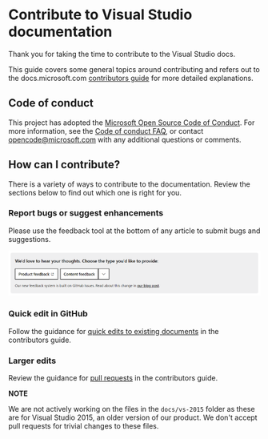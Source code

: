 # Contribute to Visual Studio documentation

Thank you for taking the time to contribute to the Visual Studio docs.

This guide covers some general topics around contributing and refers out to the docs.microsoft.com [contributors guide](https://docs.microsoft.com/contribute) for more detailed explanations.

## Code of conduct

This project has adopted the [Microsoft Open Source Code of Conduct](https://opensource.microsoft.com/codeofconduct/). For more information, see the [Code of conduct FAQ](https://opensource.microsoft.com/codeofconduct/faq/), or contact [opencode@microsoft.com](mailto:opencode@microsoft.com) with any additional questions or comments.

## How can I contribute?

There is a variety of ways to contribute to the documentation. Review the sections below to find out which one is right for you.

### Report bugs or suggest enhancements

Please use the feedback tool at the bottom of any article to submit bugs and suggestions.

![Feedback tool](media/feedback-tool.png)

### Quick edit in GitHub

Follow the guidance for [quick edits to existing documents](https://docs.microsoft.com/contribute/#quick-edits-to-existing-documents) in the contributors guide.

### Larger edits

Review the guidance for [pull requests](https://docs.microsoft.com/contribute/how-to-write-workflows-major#pull-request-processing) in the contributors guide.

**NOTE**

We are not actively working on the files in the `docs/vs-2015` folder as these are for Visual Studio 2015, an older version of our product. We don't accept pull requests for trivial changes to these files.
